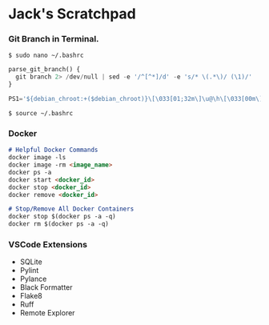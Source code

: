 # Jack's Scratchpad

### Git Branch in Terminal.

`$ sudo nano ~/.bashrc`

``` python
parse_git_branch() {
  git branch 2> /dev/null | sed -e '/^[^*]/d' -e 's/* \(.*\)/ (\1)/'
}

PS1='${debian_chroot:+($debian_chroot)}\[\033[01;32m\]\u@\h\[\033[00m\]:\[\033[01;34m\]\w\[\033[01;31m\]$(parse_git_branch)\033[00m\]$ '
```

`$ source ~/.bashrc`

### Docker
``` Markdown
# Helpful Docker Commands
docker image -ls
docker image -rm <image_name>
docker ps -a
docker start <docker_id>
docker stop <docker_id>
docker remove <docker_id>

# Stop/Remove All Docker Containers
docker stop $(docker ps -a -q)
docker rm $(docker ps -a -q)
```


### VSCode Extensions
- SQLite
- Pylint
- Pylance
- Black Formatter
- Flake8
- Ruff
- Remote Explorer

